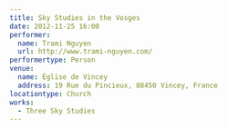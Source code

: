 ```yaml
---
title: Sky Studies in the Vosges
date: 2012-11-25 16:00
performer:
  name: Trami Nguyen
  url: http://www.trami-nguyen.com/
performertype: Person
venue:
  name: Église de Vincey
  address: 19 Rue du Pincieux, 88450 Vincey, France
locationtype: Church
works:
  - Three Sky Studies
---
```

